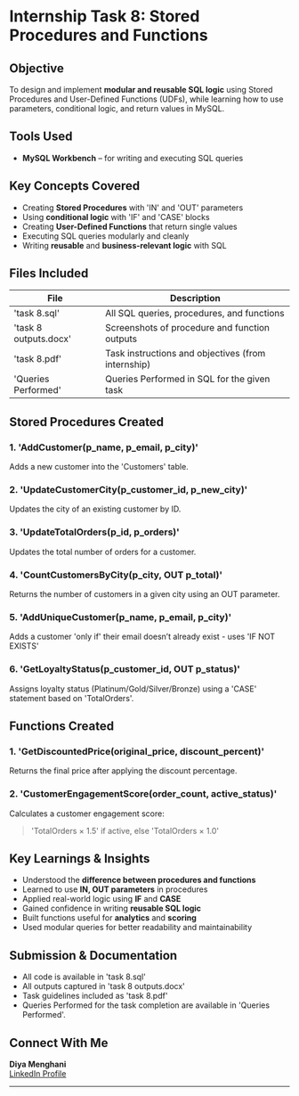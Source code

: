 # Internship Task 8: Stored Procedures and Functions 

## Objective
To design and implement **modular and reusable SQL logic** using Stored Procedures and User-Defined Functions (UDFs), while learning how to use parameters, conditional logic, and return values in MySQL.


## Tools Used
- **MySQL Workbench** – for writing and executing SQL queries


## Key Concepts Covered
- Creating **Stored Procedures** with 'IN' and 'OUT' parameters
- Using **conditional logic** with 'IF' and 'CASE' blocks
- Creating **User-Defined Functions** that return single values
- Executing SQL queries modularly and cleanly
- Writing **reusable** and **business-relevant logic** with SQL


## Files Included

|               File                |                      Description                   |
|-----------------------------------|----------------------------------------------------|
|           'task 8.sql'            | All SQL queries, procedures, and functions         |
|       'task 8 outputs.docx'       | Screenshots of procedure and function outputs      |
|           'task 8.pdf'            | Task instructions and objectives (from internship) |
|        'Queries Performed'        | Queries Performed in SQL for the given task        |



## Stored Procedures Created

### 1. 'AddCustomer(p_name, p_email, p_city)'
Adds a new customer into the 'Customers' table.

### 2. 'UpdateCustomerCity(p_customer_id, p_new_city)'
Updates the city of an existing customer by ID.

### 3. 'UpdateTotalOrders(p_id, p_orders)'
Updates the total number of orders for a customer.

### 4. 'CountCustomersByCity(p_city, OUT p_total)'
Returns the number of customers in a given city using an OUT parameter.

### 5. 'AddUniqueCustomer(p_name, p_email, p_city)'
Adds a customer 'only if' their email doesn’t already exist - uses 'IF NOT EXISTS'

### 6. 'GetLoyaltyStatus(p_customer_id, OUT p_status)'
Assigns loyalty status (Platinum/Gold/Silver/Bronze) using a 'CASE' statement based on 'TotalOrders'.


## Functions Created

### 1. 'GetDiscountedPrice(original_price, discount_percent)'
Returns the final price after applying the discount percentage.

### 2. 'CustomerEngagementScore(order_count, active_status)'
Calculates a customer engagement score:
> 'TotalOrders × 1.5' if active, else 'TotalOrders × 1.0'


## Key Learnings & Insights
- Understood the **difference between procedures and functions**
- Learned to use **IN, OUT parameters** in procedures
- Applied real-world logic using **IF** and **CASE**
- Gained confidence in writing **reusable SQL logic**
- Built functions useful for **analytics** and **scoring**
- Used modular queries for better readability and maintainability


## Submission & Documentation
- All code is available in 'task 8.sql'
- All outputs captured in 'task 8 outputs.docx'
- Task guidelines included as 'task 8.pdf'
- Queries Performed for the task completion are available in 'Queries Performed'.


## Connect With Me
**Diya Menghani**  
[LinkedIn Profile](https://www.linkedin.com/in/diya-menghani-ab409031a/)

---

